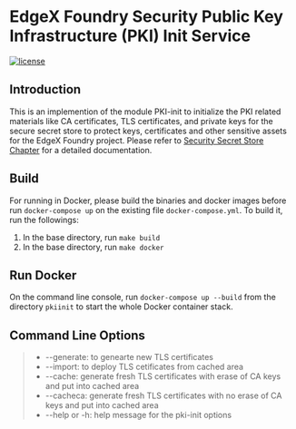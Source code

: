 # EdgeX Foundry Security Public Key Infrastructure (PKI) Init Service

[![license](https://img.shields.io/badge/license-Apache%20v2.0-blue.svg)](LICENSE)

## Introduction

This is an implemention of the module PKI-init to initialize the PKI related materials like CA certificates, TLS certificates, and private keys for the secure secret store to protect keys, certificates and other sensitive assets for the EdgeX Foundry project. Please refer to [Security Secret Store Chapter](https://docs.edgexfoundry.org/Ch-SecretStore.html) for a detailed documentation.

## Build

For running in Docker, please build the binaries and docker images before run `docker-compose up` on the existing file `docker-compose.yml`.  To build it, run the followings:

1. In the base directory, run `make build`
2. In the base directory, run `make docker`

## Run Docker

On the command line console, run `docker-compose up --build` from the directory `pkiinit` to start the whole Docker container stack.

## Command Line Options

> * --generate: to genearte new TLS certificates
> * --import: to deploy TLS cetificates from cached area
> * --cache: generate fresh TLS certificates with erase of CA keys and put into cached area
> * --cacheca: generate fresh TLS certificates with no erase of CA keys and put into cached area
> * --help or -h: help message for the pki-init options

